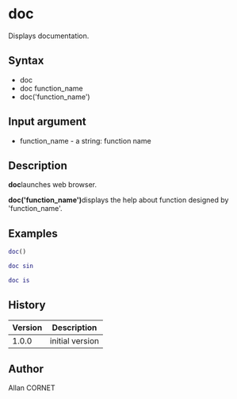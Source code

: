 

# doc

Displays documentation.

## Syntax

- doc
- doc function_name
- doc('function_name')

## Input argument

 - function_name - a string: function name

## Description


  <p><b>doc</b>launches web browser.</p>
  <p><b>doc('function_name')</b>displays the help about function designed by 'function_name'.</p>


## Examples

```matlab
doc()
```
```matlab
doc sin
```
```matlab
doc is
```

## History

|Version|Description|
|------|------|
|1.0.0|initial version|


## Author

Allan CORNET



